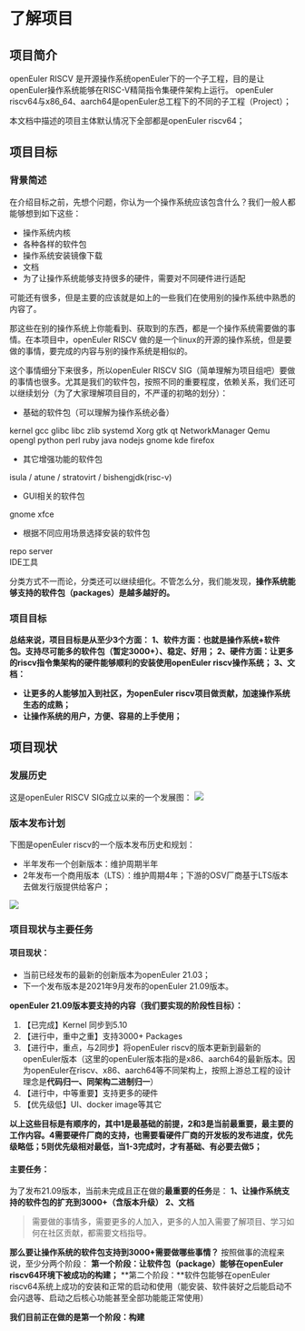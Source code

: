 # 了解项目
## 项目简介
openEuler RISCV 是开源操作系统openEuler下的一个子工程，目的是让openEuler操作系统能够在RISC-V精简指令集硬件架构上运行。
openEuler riscv64与x86_64、aarch64是openEuler总工程下的不同的子工程（Project）；

本文档中描述的项目主体默认情况下全部都是openEuler riscv64；

## 项目目标
### 背景简述


在介绍目标之前，先想个问题，你认为一个操作系统应该包含什么？我们一般人都能够想到如下这些：

- 操作系统内核
- 各种各样的软件包
- 操作系统安装镜像下载
- 文档
- 为了让操作系统能够支持很多的硬件，需要对不同硬件进行适配

可能还有很多，但是主要的应该就是如上的一些我们在使用别的操作系统中熟悉的内容了。


那这些在别的操作系统上你能看到、获取到的东西，都是一个操作系统需要做的事情。在本项目中，openEuler RISCV 做的是一个linux的开源的操作系统，但是要做的事情，要完成的内容与别的操作系统是相似的。

这个事情细分下来很多，所以openEuler RISCV SIG（简单理解为项目组吧）要做的事情也很多。尤其是我们的软件包，按照不同的重要程度，依赖关系，我们还可以继续划分（为了大家理解项目目的，不严谨的初略的划分）：

- 基础的软件包（可以理解为操作系统必备）

kernel gcc glibc libc zlib
systemd Xorg gtk qt NetworkManager Qemu opengl
python perl ruby java nodejs
gnome kde firefox

- 其它增强功能的软件包

isula / atune / stratovirt / bishengjdk(risc-v)

- GUI相关的软件包

gnome xfce  

- 根据不同应用场景选择安装的软件包

repo server   
IDE工具

分类方式不一而论，分类还可以继续细化。不管怎么分，我们能发现，**操作系统能够支持的软件包（packages）是越多越好的。**


### 项目目标

**总结来说，项目目标是从至少3个方面：**
**1、软件方面：也就是操作系统+软件包。支持尽可能多的软件包（暂定3000+）、稳定、好用；**
**2、硬件方面：让更多的riscv指令集架构的硬件能够顺利的安装使用openEuler riscv操作系统；**
**3、文档：**

- **让更多的人能够加入到社区，为openEuler riscv项目做贡献，加速操作系统生态的成熟；**
- **让操作系统的用户，方便、容易的上手使用；**




## 项目现状
### 发展历史
这是openEuler RISCV SIG成立以来的一个发展图：
![](https://cdn.nlark.com/yuque/0/2021/png/12590933/1627467424680-3ec757e6-7545-4024-b8b8-b2b10de3c8e8.png#align=left&display=inline&height=683&margin=%5Bobject%20Object%5D&originHeight=683&originWidth=1247&status=done&style=none&width=1247)

### 版本发布计划
下图是openEuler riscv的一个版本发布历史和规划：

- 半年发布一个创新版本：维护周期半年
- 2年发布一个商用版本（LTS）：维护周期4年；下游的OSV厂商基于LTS版本去做发行版提供给客户；



![](https://cdn.nlark.com/yuque/0/2021/png/12590933/1627467401623-a108435c-ee74-4ab9-a4be-3298500a2576.png#align=left&display=inline&height=672&margin=%5Bobject%20Object%5D&originHeight=672&originWidth=1237&status=done&style=none&width=1237)

### 项目现状与主要任务
#### 项目现状：

- 当前已经发布的最新的创新版本为openEuler 21.03；
- 下一个发布版本是2021年9月发布的openEuler 21.09版本。



**openEuler 21.09版本要支持的内容（我们要实现的阶段性目标）：**

1. 【已完成】Kernel 同步到5.10
1. 【进行中，重中之重】支持3000+ Packages
1. 【进行中，重点，与2同步】将openEuler riscv的版本更新到最新的openEuler版本（这里的openEuler版本指的是x86、aarch64的最新版本。因为openEuler在riscv、x86、aarch64等不同架构上，按照上游总工程的设计理念是**代码归一、同架构二进制归一**）
1. 【进行中，中等重要】支持更多的硬件
1. 【优先级低】UI、docker image等其它



**以上这些目标是有顺序的，其中1是最基础的前提，2和3是当前最重要，最主要的工作内容。4需要硬件厂商的支持，也需要看硬件厂商的开发板的发布进度，优先级略低；5则优先级相对最低，当1-3完成时，才有基础、有必要去做5；**




#### 主要任务：
为了发布21.09版本，当前未完成且正在做的**最重要的任务**是：
**1、让操作系统支持的软件包的扩充到3000+（含版本升级）**
**2、文档**
> 需要做的事情多，需要更多的人加入，更多的人加入需要了解项目、学习如何在社区贡献，都需要文档指导。

**那么要让操作系统的软件包支持到3000+需要做哪些事情？**
按照做事的流程来说，至少分两个阶段：
**第一个阶段：让软件包（package）能够在openEuler riscv64环境下被成功的构建；**
**第二个阶段：**软件包能够在openEuler riscv64系统上成功的安装和正常的启动和使用（能安装、软件装好之后能启动不会闪退等、启动之后核心功能甚至全部功能能正常使用）



**我们目前正在做的是第一个阶段：构建**

